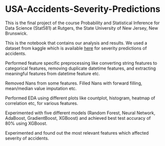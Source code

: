 # USA-Accidents-Severity-Predictions
This is the final project of the course Probability and Statistical Inference for Data Science (Stat581) at Rutgers, the State University of New Jersey, New Brunswick.

This is the notebook that contains our analysis and results. We used a dataset from kaggle which is available [here](https://www.kaggle.com/sobhanmoosavi/us-accidents) for severity predictions of accidents.

Performed feature specific preprocessing like converting string features to categorical features, removing duplicate datetime features, and extracting meaningful features from datetime feature etc.

Removed Nans from some features. Filled Nans with forward filling, mean/median value imputation etc. 

Performed EDA using different plots like countplot, histogram, heatmap of correlation etc, for various features.

Experimented with five different models (Random Forest, Neural Network, AdaBoost, GradientBoost, XGBoost) and achieved best test accuracy of 80% using XGBoost.

Experimented and found out the most relevant features which affected severity of accidents.